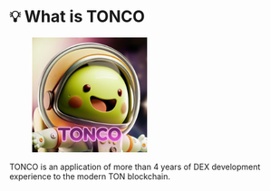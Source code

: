 # 💡 What is TONCO

<figure><img src="../icons/TONCO_FACE_256x256.png" alt="" width="203"><figcaption></figcaption></figure>

TONCO is an application of more than 4 years of DEX development experience to the modern TON blockchain.&#x20;



